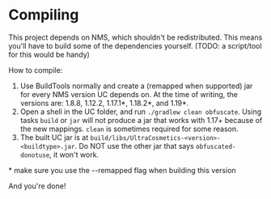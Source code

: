 # Compiling

This project depends on NMS, which shouldn't be redistributed. This means you'll have to build some of the dependencies yourself. (TODO: a script/tool for this would be handy)

How to compile:
1. Use BuildTools normally and create a (remapped when supported) jar for every NMS version UC depends on. At the time of writing, the versions are: 1.8.8, 1.12.2, 1.17.1*, 1.18.2*, and 1.19*.
2. Open a shell in the UC folder, and run `./gradlew clean obfuscate`. Using tasks `build` or `jar` will not produce a jar that works with 1.17+ because of the new mappings. `clean` is sometimes required for some reason.
3. The built UC jar is at `build/libs/UltraCosmetics-<version>-<buildtype>.jar`. Do NOT use the other jar that says `obfuscated-donotuse`, it won't work.

\* make sure you use the --remapped flag when building this version

And you're done!
